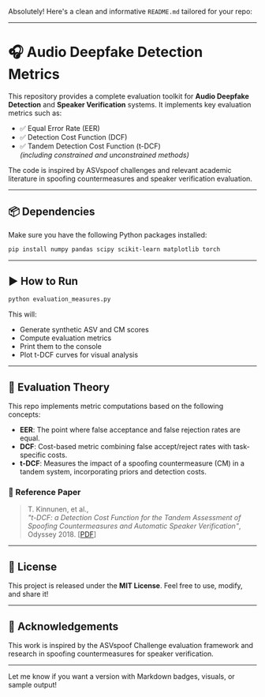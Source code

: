 Absolutely! Here's a clean and informative `README.md` tailored for your repo:

---

# 🎧 Audio Deepfake Detection Metrics

This repository provides a complete evaluation toolkit for **Audio Deepfake Detection** and **Speaker Verification** systems. It implements key evaluation metrics such as:

- ✅ Equal Error Rate (EER)
- ✅ Detection Cost Function (DCF)
- ✅ Tandem Detection Cost Function (t-DCF)  
  *(including constrained and unconstrained methods)*

The code is inspired by ASVspoof challenges and relevant academic literature in spoofing countermeasures and speaker verification evaluation.

---

## 📦 Dependencies

Make sure you have the following Python packages installed:

```bash
pip install numpy pandas scipy scikit-learn matplotlib torch
```

---

## ▶️ How to Run

```bash
python evaluation_measures.py
```

This will:
- Generate synthetic ASV and CM scores
- Compute evaluation metrics
- Print them to the console
- Plot t-DCF curves for visual analysis

---

## 🧠 Evaluation Theory

This repo implements metric computations based on the following concepts:

- **EER**: The point where false acceptance and false rejection rates are equal.
- **DCF**: Cost-based metric combining false accept/reject rates with task-specific costs.
- **t-DCF**: Measures the impact of a spoofing countermeasure (CM) in a tandem system, incorporating priors and detection costs.

### 🔗 Reference Paper

> T. Kinnunen, et al.,  
> *"t-DCF: a Detection Cost Function for the Tandem Assessment of Spoofing Countermeasures and Automatic Speaker Verification"*,  
> Odyssey 2018. [[PDF](https://www.isca-speech.org/archive/Odyssey_2018/pdfs/68.pdf)]

---


## 📜 License

This project is released under the **MIT License**. Feel free to use, modify, and share it!

---

## 🙌 Acknowledgements

This work is inspired by the ASVspoof Challenge evaluation framework and research in spoofing countermeasures for speaker verification.

---

Let me know if you want a version with Markdown badges, visuals, or sample output!
